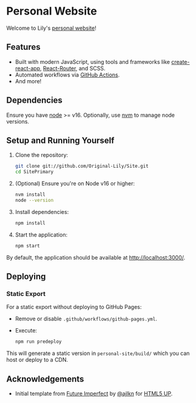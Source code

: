 # Personal Website

Welcome to Lily's [personal website](https://FabulousLily.com)!

## Features

- Built with modern JavaScript, using tools and frameworks like [create-react-app](https://github.com/facebook/create-react-app), [React-Router](https://reactrouter.com/), and SCSS.
- Automated workflows via [GitHub Actions](https://github.com/features/actions).
- And more!

## Dependencies

Ensure you have [node](https://nodejs.org/) >= v16. Optionally, use [nvm](https://github.com/nvm-sh/nvm#installing-and-updating) to manage node versions.

## Setup and Running Yourself

1. Clone the repository:

    ```bash
    git clone git://github.com/Original-Lily/Site.git
    cd SitePrimary
    ```

2. (Optional) Ensure you're on Node v16 or higher:

    ```bash
    nvm install
    node --version
    ```

3. Install dependencies:

    ```bash
    npm install
    ```

4. Start the application:

    ```bash
    npm start
    ```

By default, the application should be available at [http://localhost:3000/](http://localhost:3000/).

## Deploying

### Static Export

For a static export without deploying to GitHub Pages:

- Remove or disable `.github/workflows/github-pages.yml`.
- Execute:

    ```bash
    npm run predeploy
    ```

This will generate a static version in `personal-site/build/` which you can host or deploy to a CDN.

## Acknowledgements

- Initial template from [Future Imperfect](https://html5up.net/future-imperfect) by [@ajlkn](https://github.com/ajlkn) for [HTML5 UP](html5up.net).
